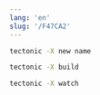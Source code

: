 ```yaml
---
lang: 'en'
slug: '/F47CA2'
---
```


```bash
tectonic -X new name
```

```bash
tectonic -X build
```

```bash
tectonic -X watch
```

